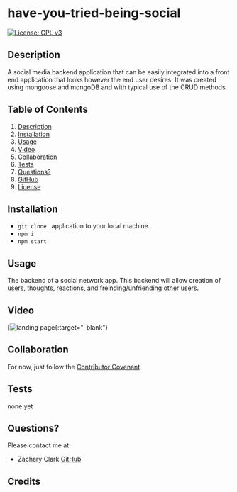 # have-you-tried-being-social

[![License: GPL v3](https://img.shields.io/badge/License-GPLv3-blue.svg)](https://www.gnu.org/licenses/gpl-3.0)

## Description

A social media backend application that can be easily integrated into a front end application that looks however the end user desires. It was created using mongoose and mongoDB and with typical use of the CRUD methods.


## Table of Contents

1. [Description](#description)
2. [Installation](#installation)
3. [Usage](#usage)
4. [Video](#video)
5. [Collaboration](#collaboration)
6. [Tests](#tests)
7. [Questions?](#questions?)
8. [GitHub](#gitHub)
9. [License](#license)

## Installation

- `git clone ` application to your local machine.
- `npm i `
- `npm start`
  

## Usage

The backend of a social network app. This backend will allow creation of users, thoughts, reactions, and freinding/unfriending other users.


## Video

[![landing page](https://drive.google.com/file/d/18Yi8Im-e1AHHJsaHiZhzNVGiU02qQRc7/view?usp=sharing "Demo Video"){:target="_blank"}

## Collaboration

For now, just follow the [Contributor Covenant](https://www.contributor-covenant.org/)

## Tests

none yet

## Questions?

Please contact me at

- Zachary Clark [GitHub](https://github.com/zaclark369)


## Credits



